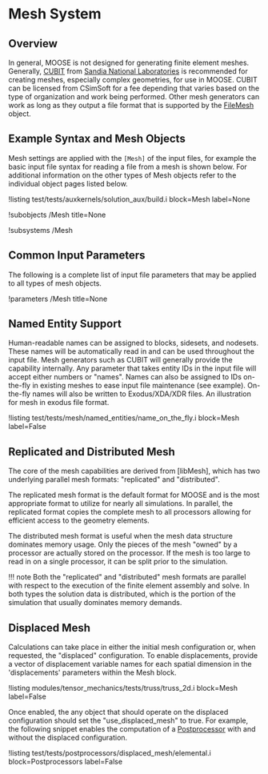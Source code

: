 # Mesh System

## Overview
In general, MOOSE is not designed for generating finite element meshes. Generally, [CUBIT](https://cubit.sandia.gov/)
from [Sandia National Laboratories](http://www.sandia.gov/) is recommended for creating meshes, especially complex geometries,
for use in MOOSE. CUBIT can be licensed from CSimSoft for a fee depending that varies based on the type of organization
and work being performed. Other mesh generators can work as long as they output a file format that is supported by
the [FileMesh](framework/FileMesh.md) object.

## Example Syntax and Mesh Objects
Mesh settings are applied with the `[Mesh]` of the input files, for example the basic input file syntax for reading
a file from a mesh is shown below. For additional information on the other types of Mesh objects refer to the
individual object pages listed below.

!listing test/tests/auxkernels/solution_aux/build.i block=Mesh label=None

!subobjects /Mesh title=None

!subsystems /Mesh

## Common Input Parameters
The following is a complete list of input file parameters that may be applied to all types of mesh objects.

!parameters /Mesh title=None



## Named Entity Support

Human-readable names can be assigned to blocks, sidesets, and nodesets. These names will be automatically read in and
can be used throughout the input file. Mesh generators such as CUBIT will generally provide the capability internally.
Any parameter that takes entity IDs in the input file will accept either numbers or "names". Names can also be
assigned to IDs on-the-fly in existing meshes to ease input file maintenance (see example). On-the-fly names will
also be written to Exodus/XDA/XDR files. An illustration for mesh in exodus file format.

!listing test/tests/mesh/named_entities/name_on_the_fly.i block=Mesh label=False

## Replicated and Distributed Mesh

The core of the mesh capabilities are derived from [libMesh], which has two underlying
parallel mesh formats: "replicated" and "distributed".

The replicated mesh format is the default format for MOOSE and is the most appropriate format to utilize for nearly
all simulations. In parallel, the replicated format copies the complete mesh to all processors allowing for efficient
access to the geometry elements.

The distributed mesh format is useful when the mesh data structure dominates memory usage. Only the pieces of the
mesh "owned" by a processor are actually stored on the processor. If the mesh is too large to read in on a single
processor, it can be split prior to the simulation.

!!! note
    Both the "replicated" and "distributed" mesh formats are parallel with respect to the execution of the finite
    element assembly and solve. In both types the solution data is distributed, which is the portion of the simulation
    that usually dominates memory demands.

## Displaced Mesh

Calculations can take place in either the initial mesh configuration or, when requested, the "displaced"
configuration. To enable displacements, provide a vector of displacement variable names for each spatial dimension in
the 'displacements' parameters within the Mesh block.

!listing modules/tensor_mechanics/tests/truss/truss_2d.i block=Mesh label=False

Once enabled, the any object that should operate on the displaced configuration should set the "use_displaced_mesh" to
true. For example, the following snippet enables the computation of a [Postprocessor](/Postprocessors/index.md)
with and without the displaced configuration.

!listing test/tests/postprocessors/displaced_mesh/elemental.i block=Postprocessors label=False
